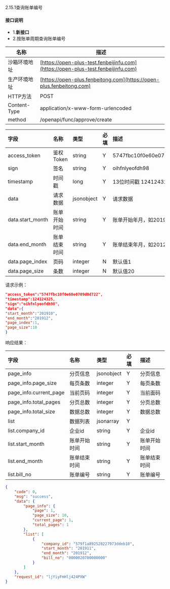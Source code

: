 2.15.1查询账单编号

#### 接口说明

* 1.**新接口**
* 2.按账单周期查询账单编号

| 名称 | 描述 |
| --- | --- |
| 沙箱环境地址 | [https://open-plus-test.fenbeijinfu.com](https://open-plus-test.fenbeijinfu.com) |
| 生产环境地址 | [https://open-plus.fenbeitong.com](https://open-plus.fenbeitong.com) |
| HTTP方法 | POST |
| Content-Type | application/x-www-form-urlencoded |
| method | /openapi/func/approve/create |

| 字段 | 名称 | 类型 | 必填 | 描述 |
| :--- | :--- | :--- | :--- | :--- |
| access\_token | 鉴权Token | string | Y | 5747fbc10f0e60e0709d8d722 |
| sign | 签名 | string | Y | oihfnlyeofdh98 |
| timestamp | 时间戳 | long | Y | 13位时间戳 1241243250000 |
| data | 请求数据 | jsonobject | Y | 请求数据 |
| data.start\_month | 账单开始时间 | string | Y | 账单开始年月，如201910 |
| data.end\_month | 账单结束时间 | string | Y | 账单结束年月，如201212 |
| data.page\_index | 页码 | integer | N | 默认值1 |
|  data.page\_size | 条数 | integer | N | 默认值20 |

请求示例：

```json
"access_token":"5747fbc10f0e60e0709d8d722",
"timestamp":124124325,
"sign":"oihfnlyeofdh98",
"data":{
"start_month":"201910",
"end_month":"201912",
"page_index":1,
"page_size":10
}
```

响应结果：

| 字段 | 名称 | 类型 | 必填 | 描述 |
| :--- | :--- | :--- | :--- | :--- |
| page\_info | 分页信息 | jsonobject | Y | 分页信息 |
| page\_info.page\_size | 每页条数 | integer | Y | 每页条数 |
| page\_info.current\_page | 当前页码 | integer | Y | 当前面码 |
| page\_info.total\_pages | 分页总数 | integer | Y | 分页总数 |
| page\_info.total\_size | 数据总数 | integer | Y | 数据总数 |
| list | 数据列表 | jsonarray | Y |  |
| list.company\_id | 企业id | string | Y | 企业id |
| list.start\_month | 账单开始时间 | string | Y | 账单开始时间 |
| list.end\_month | 账单结束时间 | string | Y | 账单结束时间 |
| list.bill\_no | 账单编号 | string | Y | 账单编号 |

```json
{
    "code": 0,
    "msg": "success",
    "data": {
        "page_info": {
            "page": 1,
            "page_size": 10,
            "current_page": 1,
            "total_pages": 1
        },
        "list": [
            {
                "company_id": "579f1a892528227973ddeb10",
                "start_month": "201911",
                "end_month": "201912",
                "bill_no": "0000020700000000"
            }
        ]
    },
    "request_id": "ljYiyFmHlj424PXW"
}
```



